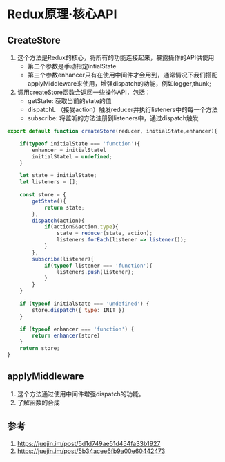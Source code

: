 # Redux原理·核心API
## CreateStore
1. 这个方法是Redux的核心，将所有的功能连接起来，暴露操作的API供使用
    - 第二个参数是手动指定intialState
    - 第三个参数enhancer只有在使用中间件才会用到，通常情况下我们搭配applyMiddleware来使用，增强dispatch的功能，例如logger,thunk;
2. 调用createStore函数会返回一些操作API，包括：
    - getState: 获取当前的state的值
    - dispatchL （接受action）触发reducer并执行listeners中的每一个方法
    - subscribe: 将监听的方法注册到listeners中，通过dispatch触发
```javascript
export default function createStore(reducer, initialState,enhancer){

    if(typeof initialState === 'function'){
        enhancer = initialStatel
        initialStatel = undefined;
    }

    let state = initialState;
    let listeners = [];
    
    const store = {
        getState(){
            return state;
        },
        dispatch(action){
            if(action&&action.type){
                state = reducer(state, action);
                listeners.forEach(listener => listener());                
            }
        },
        subscribe(listener){
            if(typeof listener === 'function'){
                listeners.push(listener);
            }
        }
    }

    if (typeof initialState === 'undefined') {
        store.dispatch({ type: INIT })
    }

    if (typeof enhancer === 'function') {
        return enhancer(store)
    }
    return store;
}
```
## applyMiddleware
1. 这个方法通过使用中间件增强dispatch的功能。
2. 了解函数的合成

## 参考
1. https://juejin.im/post/5d1d749ae51d454fa33b1927
2. https://juejin.im/post/5b34acee6fb9a00e60442473
